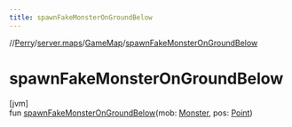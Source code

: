 ```yaml
---
title: spawnFakeMonsterOnGroundBelow
---
```

//[Perry](../../../index.html)/[server.maps](../index.html)/[GameMap](index.html)/[spawnFakeMonsterOnGroundBelow](spawn-fake-monster-on-ground-below.html)



# spawnFakeMonsterOnGroundBelow



[jvm]\
fun [spawnFakeMonsterOnGroundBelow](spawn-fake-monster-on-ground-below.html)(mob: [Monster](../../server.life/-monster/index.html), pos: [Point](https://docs.oracle.com/javase/8/docs/api/java/awt/Point.html))




